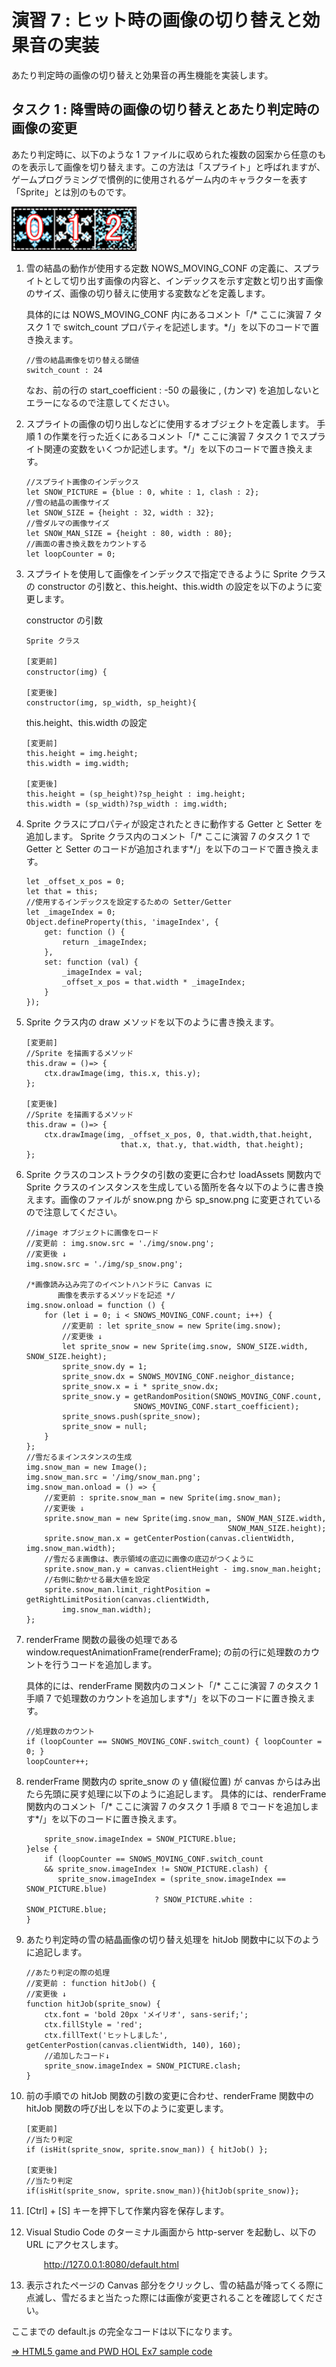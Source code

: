 # 演習 7 : ヒット時の画像の切り替えと効果音の実装
あたり判定時の画像の切り替えと効果音の再生機能を実装します。
## タスク 1 : 降雪時の画像の切り替えとあたり判定時の画像の変更
あたり判定時に、以下のような 1 ファイルに収められた複数の図案から任意のものを表示して画像を切り替えます。この方法は「スプライト」と呼ばれますが、ゲームプログラミングで慣例的に使用されるゲーム内のキャラクターを表す「Sprite」とは別のものです。

<img src="images/sprite.png" width="200px">

1. 雪の結晶の動作が使用する定数 NOWS_MOVING_CONF の定義に、スプライトとして切り出す画像の内容と、インデックスを示す定数と切り出す画像のサイズ、画像の切り替えに使用する変数などを定義します。

    具体的には NOWS_MOVING_CONF 内にあるコメント「/* ここに演習 7 タスク 1 で switch_count プロパティを記述します。*/」を以下のコードで置き換えます。
    ```
    //雪の結晶画像を切り替える閾値  
    switch_count : 24
    ```
    なお、前の行の start_coefficient : -50 の最後に , (カンマ) を追加しないとエラーになるので注意してください。
2. スプライトの画像の切り出しなどに使用するオブジェクトを定義します。
    手順 1 の作業を行った近くにあるコメント「/* ここに演習 7 タスク 1 でスプライト関連の変数をいくつか記述します。*/」を以下のコードで置き換えます。
    ```
    //スプライト画像のインデックス
    let SNOW_PICTURE = {blue : 0, white : 1, clash : 2};
    //雪の結晶の画像サイズ 
    let SNOW_SIZE = {height : 32, width : 32};
    //雪ダルマの画像サイズ 
    let SNOW_MAN_SIZE = {height : 80, width : 80};
    //画面の書き換え数をカウントする 
    let loopCounter = 0;
    ```
3. スプライトを使用して画像をインデックスで指定できるように Sprite クラスの constructor の引数と、this.height、this.width の設定を以下のように変更します。

    constructor の引数
    ```
    Sprite クラス

    [変更前]
    constructor(img) {　
    
    [変更後]
    constructor(img, sp_width, sp_height){ 

    ```
    this.height、this.width の設定
    ```
    [変更前]
    this.height = img.height;
    this.width = img.width;
    
    [変更後]
    this.height = (sp_height)?sp_height : img.height;
    this.width = (sp_width)?sp_width : img.width; 
    ```
4.  Sprite クラスにプロパティが設定されたときに動作する Getter と Setter を追加します。
    Sprite クラス内のコメント「/* ここに演習 7 のタスク 1 で Getter と Setter のコードが追加されます*/」を以下のコードで置き換えます。
    ```
    let _offset_x_pos = 0; 
    let that = this; 
    //使用するインデックスを設定するための Setter/Getter 
    let _imageIndex = 0; 
    Object.defineProperty(this, 'imageIndex', { 
        get: function () { 
            return _imageIndex; 
        }, 
        set: function (val) { 
            _imageIndex = val; 
            _offset_x_pos = that.width * _imageIndex; 
        } 
    }); 
    ```
5. Sprite クラス内の draw メソッドを以下のように書き換えます。
    ```
    [変更前]
    //Sprite を描画するメソッド 
    this.draw = ()=> {
        ctx.drawImage(img, this.x, this.y);
    };

    [変更後]
    //Sprite を描画するメソッド 
    this.draw = ()=> { 
        ctx.drawImage(img, _offset_x_pos, 0, that.width,that.height, 
                         that.x, that.y, that.width, that.height); 
    }; 
    ```
6. Sprite クラスのコンストラクタの引数の変更に合わせ loadAssets 関数内で Sprite クラスのインスタンスを生成している箇所を各々以下のように書き換えます。画像のファイルが snow.png から sp_snow.png に変更されているので注意してください。
    ```
    //image オブジェクトに画像をロード  
    //変更前 : img.snow.src = './img/snow.png';
    //変更後 ↓
    img.snow.src = './img/sp_snow.png';

    /*画像読み込み完了のイベントハンドラに Canvas に 
           画像を表示するメソッドを記述 */  
    img.snow.onload = function () { 
        for (let i = 0; i < SNOWS_MOVING_CONF.count; i++) { 
            //変更前 : let sprite_snow = new Sprite(img.snow);
            //変更後 ↓
            let sprite_snow = new Sprite(img.snow, SNOW_SIZE.width, SNOW_SIZE.height); 
            sprite_snow.dy = 1; 
            sprite_snow.dx = SNOWS_MOVING_CONF.neighor_distance; 
            sprite_snow.x = i * sprite_snow.dx; 
            sprite_snow.y = getRandomPosition(SNOWS_MOVING_CONF.count, 
                            SNOWS_MOVING_CONF.start_coefficient); 
            sprite_snows.push(sprite_snow); 
            sprite_snow = null; 
        } 
    }; 
    //雪だるまインスタンスの生成 
    img.snow_man = new Image(); 
    img.snow_man.src = '/img/snow_man.png'; 
    img.snow_man.onload = () => {
        //変更前 : sprite.snow_man = new Sprite(img.snow_man);
        //変更後 ↓
        sprite.snow_man = new Sprite(img.snow_man, SNOW_MAN_SIZE.width, 
                                                 SNOW_MAN_SIZE.height);
        sprite.snow_man.x = getCenterPostion(canvas.clientWidth, img.snow_man.width); 
        //雪だるま画像は、表示領域の底辺に画像の底辺がつくように 
        sprite.snow_man.y = canvas.clientHeight - img.snow_man.height;
        //右側に動かせる最大値を設定 
        sprite.snow_man.limit_rightPosition = getRightLimitPosition(canvas.clientWidth,
            img.snow_man.width); 
    };
    ```
7. renderFrame 関数の最後の処理である window.requestAnimationFrame(renderFrame); の前の行に処理数のカウントを行うコードを追加します。

    具体的には、renderFrame 関数内のコメント「/* ここに演習 7 のタスク 1 手順 7 で処理数のカウントを追加します*/」を以下のコードに置き換えます。
    ```
    //処理数のカウント 
    if (loopCounter == SNOWS_MOVING_CONF.switch_count) { loopCounter = 0; } 
    loopCounter++;
    ```
8.	renderFrame 関数内の sprite_snow の y 値(縦位置) が canvas からはみ出たら先頭に戻す処理に以下のように追記します。
    具体的には、renderFrame 関数内のコメント「/* ここに演習 7 のタスク 1 手順 8 でコードを追加します*/」を以下のコードに置き換えます。
    ```
        sprite_snow.imageIndex = SNOW_PICTURE.blue; 
    }else {  
        if (loopCounter == SNOWS_MOVING_CONF.switch_count  
        && sprite_snow.imageIndex != SNOW_PICTURE.clash) { 
           sprite_snow.imageIndex = (sprite_snow.imageIndex == SNOW_PICTURE.blue)  
                               　? SNOW_PICTURE.white : SNOW_PICTURE.blue; 
    } 
    ```
9. あたり判定時の雪の結晶画像の切り替え処理を hitJob 関数中に以下のように追記します。
    ```
    //あたり判定の際の処理
    //変更前 : function hitJob() {
    //変更後 ↓
    function hitJob(sprite_snow) {
        ctx.font = 'bold 20px 'メイリオ', sans-serif;'; 
        ctx.fillStyle = 'red'; 
        ctx.fillText('ヒットしました', getCenterPostion(canvas.clientWidth, 140), 160); 
        //追加したコード↓
        sprite_snow.imageIndex = SNOW_PICTURE.clash;
    }
    ```
10. 前の手順での hitJob 関数の引数の変更に合わせ、renderFrame 関数中の hitJob 関数の呼び出しを以下のように変更します。
    ```
    [変更前]
    //当たり判定 
    if (isHit(sprite_snow, sprite.snow_man)) { hitJob() };

    [変更後]
    //当たり判定 
    if(isHit(sprite_snow, sprite.snow_man)){hitJob(sprite_snow)};
    ```
11.  [Ctrl] + [S] キーを押下して作業内容を保存します。
12. Visual Studio Code のターミナル画面から http-server を起動し、以下の URL にアクセスします。
    <p style="text-indent:2em">
    <a href="http://127.0.0.1:8080/default.html">http://127.0.0.1:8080/default.html</a></p>
13. 表示されたページの Canvas 部分をクリックし、雪の結晶が降ってくる際に点滅し、雪だるまと当たった際には画像が変更されることを確認してください。

ここまでの default.js の完全なコードは以下になります。

[⇒ HTML5 game and PWD HOL Ex7 sample code](https://gist.github.com/osamum/50551b30d92be53a0958ba855d2b1896)